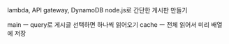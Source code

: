 lambda, API gateway, DynamoDB
node.js로 간단한 게시판 만들기

main ㅡ query로 게시글 선택하면 하나씩 읽어오기
cache ㅡ 전체 읽어서 미리 배열에 저장